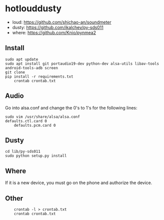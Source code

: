 # hotlouddusty

- loud: https://github.com/shichao-an/soundmeter
- dusty: https://github.com/ikalchev/py-sds011
- where: https://github.com/Knio/pynmea2

## Install

	sudo apt update
	sudo apt install git portaudio19-dev python-dev alsa-utils libav-tools android-tools-adb screen
	git clone 
	pip install -r requirements.txt 
        crontab crontab.txt
	
## Audio

Go into alsa.conf and change the 0's to 1's for the following lines:

	sudo vim /usr/share/alsa/alsa.conf
	defaults.ctl.card 0
    	defaults.pcm.card 0

## Dusty

	cd lib/py-sds011
	sudo python setup.py install

## Where

If it is a new device, you must go on the phone and authorize the device.

## Other

        crontab -l > crontab.txt
        crontab crontab.txt
